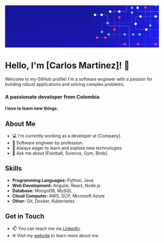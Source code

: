 ![Github readme banner](assets/Machine.jpeg)

# Hello, I'm [Carlos Martinez]! 👋

Welcome to my GitHub profile! I'm a software engineer with a passion for building robust applications and solving complex problems.

<h3 align="left">A passionate developer from Colombia</h3>
<h4 align="left">I love to learn new things.</h4>

## About Me

- 💻 I'm currently working as a developer at [Company].
- 🌱 Software engineer by profession.
- 🚀 Always eager to learn and explore new technologies
- 💬 Ask me about [Football, Science, Gym, Birds]

## Skills

- **Programming Languages:** Python, Java
- **Web Development:** Angular, React, Node.js
- **Database:** MongoDB, MySQL
- **Cloud Computer:** AWS, GCP, Microsoft Azure
- **Other:** Git, Docker, Kubernetes

## Get in Touch

- 📫 You can reach me via [LinkedIn](https://www.linkedin.com/in/carlos-andres-martinez-600412b4/).
- 🌐 Visit my [website](https://c4rlosc7.github.io/) to learn more about me.


